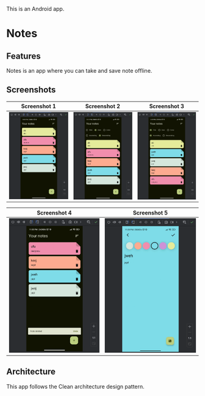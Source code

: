 This is an Android app.

# Notes

## Features
Notes is an app where you can take and save note offline.


## Screenshots

| Screenshot 1                   | Screenshot 2                   | Screenshot 3                   |
|--------------------------------|--------------------------------|--------------------------------|
| ![Image1](readme_images/1.png) | ![Image2](readme_images/2.png) | ![Image3](readme_images/3.png) |

| Screenshot 4                   | Screenshot 5                   |
|--------------------------------|--------------------------------|
| ![Image4](readme_images/4.png) | ![Image5](readme_images/5.png) |


## Architecture
This app follows the Clean architecture design pattern.
